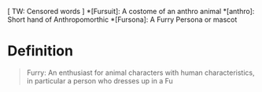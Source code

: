 [ TW: Censored words ]
*[Fursuit]: A costome of an anthro animal
*[anthro]: Short hand of Anthropomorthic
*[Fursona]: A Furry Persona or mascot
# Definition

> Furry:
> An enthusiast for animal characters with human characteristics, in particular a person who dresses up in a 
> Fu
<!--stackedit_data:
eyJoaXN0b3J5IjpbLTE0OTY0MDEzMzAsMzgxNjUwNDM3XX0=
-->